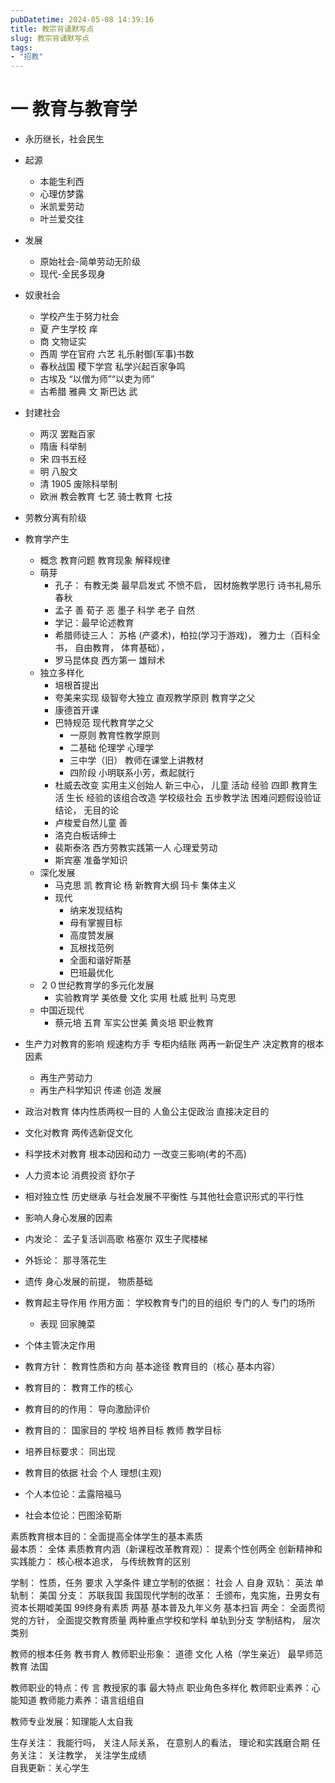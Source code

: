 ```yaml
---
pubDatetime: 2024-05-08 14:39:16
title: 教宗背诵默写点
slug: 教宗背诵默写点
tags:
- "招教"
---
```


# 一 教育与教育学

- 永历继长，社会民生
- 起源
  - 本能生利西
  - 心理仿梦露
  - 米凯爱劳动
  - 叶兰爱交往
- 发展 
  - 原始社会-简单劳动无阶级
  - 现代-全民多现身
- 奴隶社会
  - 学校产生于努力社会
  - 夏 产生学校 痒
  - 商 文物证实
  - 西周 学在官府 六艺 礼乐射御(军事)书数
  - 春秋战国 稷下学宫 私学兴起百家争鸣
  - 古埃及 “以僧为师”“以吏为师”
  - 古希腊  雅典 文  斯巴达 武
- 封建社会
  - 两汉 罢黜百家
  - 隋唐 科举制
  - 宋 四书五经
  - 明 八股文
  - 清 1905 废除科举制
  - 欧洲 教会教育 七艺  骑士教育 七技
- 劳教分离有阶级

- 教育学产生
  - 概念  教育问题 教育现象 解释规律
  - 萌芽
    - 孔子： 有教无类  最早启发式 不愤不启， 因材施教学思行  诗书礼易乐春秋
    - 孟子 善 荀子 恶  墨子 科学 老子  自然
    - 学记：最早论述教育  
    - 希腊师徒三人： 苏格 (产婆术)，柏拉(学习于游戏)， 雅力士（百科全书， 自由教育， 体育基础），
    - 罗马昆体良  西方第一 雄辩术
  - 独立多样化
    - 培根首提出
    - 夸美来实现  级智夸大独立  直观教学原则  教育学之父
    - 康德首开课  
    - 巴特规范  现代教育学之父  
      - 一原则 教育性教学原则
      - 二基础 伦理学 心理学
      - 三中学（旧） 教师在课堂上讲教材
      - 四阶段 小明联系小芳，煮起就行
    - 杜威去改变  实用主义创始人 新三中心， 儿童 活动 经验  四即 教育生活 生长 经验的该组合改造 学校级社会  五步教学法 困难问题假设验证结论， 无目的论
    - 卢梭爱自然儿童 善
    - 洛克白板话绅士
    - 裴斯泰洛  西方劳教实践第一人  心理爱劳动
    - 斯宾塞 准备学知识
  - 深化发展
    - 马克思  凯  教育论  杨 新教育大纲 玛卡 集体主义
    - 现代
      - 纳来发现结构
      - 母有掌握目标
      - 高度赞发展
      - 瓦根找范例
      - 全面和谐好斯基
      - 巴班最优化
  - ２０世纪教育学的多元化发展
    - 实验教育学 美依曼 文化  实用 杜威 批判  马克思
  - 中国近现代
    - 蔡元培 五育 军实公世美   黄炎培 职业教育  

- 生产力对教育的影响 规速构方手  专柜内结账   两再一新促生产  决定教育的根本因素
  - 再生产劳动力
  - 再生产科学知识  传递  创造 发展
- 政治对教育  体内性质两权一目的  人鱼公主促政治   直接决定目的
- 文化对教育       两传选新促文化
- 科学技术对教育  根本动因和动力  一改变三影响(考的不高)
- 人力资本论 消费投资  舒尔子
- 相对独立性  历史继承  与社会发展不平衡性  与其他社会意识形式的平行性 
- 影响人身心发展的因素
- 内发论： 孟子复活训高歌  格塞尔  双生子爬楼梯
- 外铄论：  那寻落花生
- 遗传 身心发展的前提， 物质基础  
- 教育起主导作用  作用方面： 学校教育专门的目的组织  专门的人 专门的场所
  - 表现  回家腌菜
- 个体主管决定作用

- 教育方针： 教育性质和方向  基本途径    教育目的（核心 基本内容）
- 教育目的： 教育工作的核心
- 教育目的的作用： 导向激励评价
- 教育目的： 国家目的  学校 培养目标 教师 教学目标
- 培养目标要求： 同出现
- 教育目的依据   社会 个人 理想(主观)
- 个人本位论：孟露陪福马
- 社会本位论：巴图涂荀斯

素质教育根本目的：全面提高全体学生的基本素质   
最本质： 全体
素质教育内涵（新课程改革教育观）： 提素个性创两全 
创新精神和实践能力： 核心根本追求， 与传统教育的区别

学制：  性质，任务 要求 入学条件
建立学制的依据： 社会 人  自身
双轨： 英法  单轨制： 美国  分支： 苏联我国
我国现代学制的改革： 壬颁布，鬼实施，丑男女有资本长期嘘美国
99终身有素质  两基  基本普及九年义务 基本扫盲  两全： 全面贯彻党的方针， 全面提交教育质量 两种重点学校和学科
单轨到分支
学制结构， 层次 类别 

教师的根本任务 教书育人
教师职业形象： 道德 文化  人格（学生亲近）
最早师范教育 法国

教师职业的特点：传 言 教授家的事  最大特点 职业角色多样化
教师职业素养：心能知道
教师能力素养：语言组组自

教师专业发展：知理能人太自我

生存关注： 我能行吗， 关注人际关系， 在意别人的看法， 理论和实践磨合期
任务关注： 关注教学， 关注学生成绩  
自我更新：关心学生